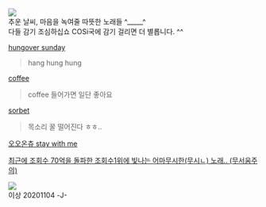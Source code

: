 #  

![](https://blog.hmgjournal.com/upload/common/activeSquare/binary/A141224-con-n1[0].jpg)    
추운 날씨, 마음을 녹여줄 따뜻한 노래들 ^_____^  
다들 감기 조심하십쇼 COSi국에 감기 걸리면 더 별롭니다. ^^  


[hungover sunday](https://youtu.be/TEf0bxVCXfA)   
> hang hung hung    

[coffee](https://youtu.be/RIrAoM7gyLYE)  
> coffee 들어가면 일단 좋아요    

[sorbet](https://youtu.be/p69QGs15Kr8)  
> 목소리 꿀 떨어진다 ㅎㅎ..  

[오오온츄 stay with me](https://youtu.be/pB-5XG-DbAA)
  
[최근에 조회수 70억을 돌파한 조회수1위에 빛나는 어마무시한(무시ㄴ) 노래.. (무서움주의)](https://youtu.be/XqZsoesa55w)  

![](https://scienceoflove.co.kr/wp-content/uploads/2016/01/sol015_illu_03.png)  
이상 20201104 -J-
